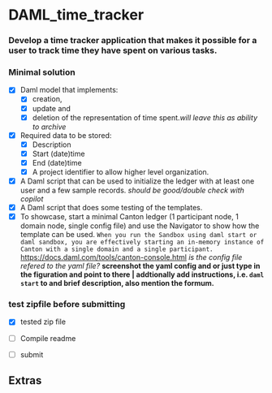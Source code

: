 # DAML_time_tracker

### Develop a time tracker application that makes it possible for a user to track time they have spent on various tasks.
 
### Minimal solution

- [x] Daml model that implements:
    - [x] creation,
    - [x] update and
    - [x] deletion of the representation of time spent.*will leave this as ability to archive*
         
- [x] Required data to be stored:
    - [x] Description
    - [x] Start (date)time
    - [x] End (date)time
    - [x] A project identifier to allow higher level organization.
      
- [x] A Daml script that can be used to initialize the ledger with at least one user and a few sample records. *should be good/double check with copilot*
- [x] A Daml script that does some testing of the templates.
- [x] To showcase, start a minimal Canton ledger (1 participant node, 1 domain node, single config file) and use the Navigator to show how the template can be used.
`When you run the Sandbox using daml start or daml sandbox, you are effectively starting an in-memory instance of Canton with a single domain and a single participant.`
https://docs.daml.com/tools/canton-console.html *is the config file refered to the yaml file?* **screenshot the yaml config and or just type in the figuration and point to there |
addtionally add instructions, i.e. `daml start` to and brief description, also mention the formum.**

### test zipfile before submitting
  - [x] tested zip file
  - [ ] Compile readme
  - [ ] submit

   

## Extras
           
         
      








